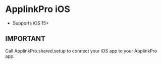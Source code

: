 # ApplinkPro iOS
- Supports iOS 15+

## IMPORTANT
Call ApplinkPro.shared.setup to connect your iOS app to your ApplinkPro app.

